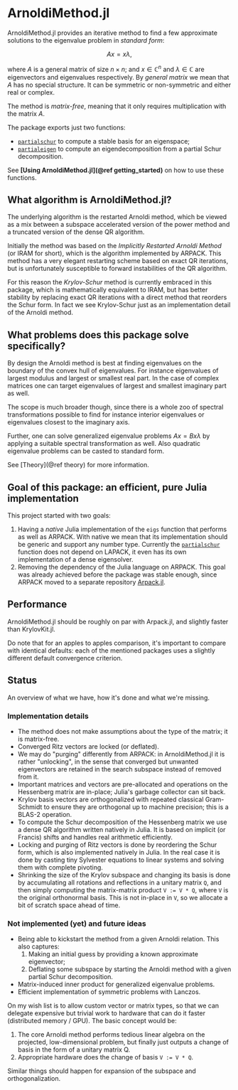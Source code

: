 # ArnoldiMethod.jl

ArnoldiMethod.jl provides an iterative method to find a few approximate 
solutions to the eigenvalue problem in *standard form*:

```math
Ax = x\lambda,
```
where $A$ is a general matrix of size $n \times n$; and $x \in \mathbb{C}^n$ and
$\lambda \in \mathbb{C}$ are eigenvectors and eigenvalues respectively. By 
*general matrix* we mean that $A$ has no special structure. It can be symmetric
or non-symmetric and either real or complex.

The method is *matrix-free*, meaning that it only requires multiplication with 
the matrix $A$.

The package exports just two functions:
- [`partialschur`](@ref) to compute a stable basis for an eigenspace;
- [`partialeigen`](@ref) to compute an eigendecomposition from a partial Schur
  decomposition.

See **[Using ArnoldiMethod.jl](@ref getting_started)**  on how to use these 
functions.

## What algorithm is ArnoldiMethod.jl?

The underlying algorithm is the restarted Arnoldi method, which be viewed as a
mix between a subspace accelerated version of the power method and a truncated 
version of the dense QR algorithm.

Initially the method was based on the *Implicitly Restarted Arnoldi Method* (or
IRAM for short), which is the algorithm implemented by ARPACK. This method has a
very elegant restarting scheme based on exact QR iterations, but is 
unfortunately susceptible to forward instabilities of the QR algorithm.

For this reason the *Krylov-Schur* method is currently embraced in this package,
which is mathematically equivalent to IRAM, but has better stability by 
replacing exact QR iterations with a direct method that reorders the Schur form.
In fact we see Krylov-Schur just as an implementation detail of the Arnoldi 
method.

## What problems does this package solve specifically?

By design the Arnoldi method is best at finding eigenvalues on the boundary of
the convex hull of eigenvalues. For instance eigenvalues of largest modulus and
largest or smallest real part. In the case of complex matrices one can target
eigenvalues of largest and smallest imaginary part as well.

The scope is much broader though, since there is a whole zoo of spectral 
transformations possible to find for instance interior eigenvalues or 
eigenvalues closest to the imaginary axis.

Further, one can solve generalized eigenvalue problems $Ax = Bx \lambda$ by
applying a suitable spectral transformation as well. Also quadratic eigenvalue 
problems can be casted to standard form.

See [Theory](@ref theory) for more information.

## Goal of this package: an efficient, pure Julia implementation
This project started with two goals:

1. Having a *native* Julia implementation of the `eigs` function that performs as
   well as ARPACK. With native we mean that its implementation should be generic
   and support any number type. Currently the [`partialschur`](@ref) function
   does not depend on LAPACK, it even has its own implementation of a dense
   eigensolver.
2. Removing the dependency of the Julia language on ARPACK. This goal was already
   achieved before the package was stable enough, since ARPACK moved to a
   separate repository [Arpack.jl](https://github.com/JuliaLinearAlgebra/Arpack.jl/).

## Performance

ArnoldiMethod.jl should be roughly on par with Arpack.jl, and slightly faster than
KrylovKit.jl.

Do note that for an apples to apples comparison, it's important to compare with
identical defaults: each of the mentioned packages uses a slightly different default
convergence criterion.

## Status
An overview of what we have, how it's done and what we're missing.

### Implementation details

- The method does not make assumptions about the type of the matrix; it is 
  matrix-free.
- Converged Ritz vectors are locked (or deflated).
- We may do "purging" differently from ARPACK: in ArnoldiMethod.jl it is rather
  "unlocking", in the sense that converged but unwanted eigenvectors are retained
  in the search subspace instead of removed from it.
- Important matrices and vectors are pre-allocated and operations on the 
  Hessenberg matrix are in-place; Julia's garbage collector can sit back.
- Krylov basis vectors are orthogonalized with repeated classical Gram-Schmidt
  to ensure they are orthogonal up to machine precision; this is a BLAS-2
  operation.
- To compute the Schur decomposition of the Hessenberg matrix we use a dense 
  QR algorithm written natively in Julia. It is based on implicit (or Francis) 
  shifts and handles real arithmetic efficiently.
- Locking and purging of Ritz vectors is done by reordering the Schur form, 
  which is also implemented natively in Julia. In the real case it is done by
  casting tiny Sylvester equations to linear systems and solving them with 
  complete pivoting.
- Shrinking the size of the Krylov subspace and changing its basis is done by
  accumulating all rotations and reflections in a unitary matrix `Q`, and then
  simply computing the matrix-matrix product `V := V * Q`, where `V` is the 
  original orthonormal basis. This is not in-place in `V`, so we allocate a bit
  of scratch space ahead of time.

### Not implemented (yet) and future ideas
- Being able to kickstart the method from a given Arnoldi relation. This also
  captures:
  1. Making an initial guess by providing a known approximate eigenvector;
  2. Deflating some subspace by starting the Arnoldi method with a given partial
     Schur decomposition.
- Matrix-induced inner product for generalized eigenvalue problems.
- Efficient implementation of symmetric problems with Lanczos.

On my wish list is to allow custom vector or matrix types, so that we can 
delegate expensive but trivial work to hardware that can do it faster 
(distributed memory / GPU). The basic concept would be: 

1. The core Arnoldi method performs tedious linear algebra on the projected, 
   low-dimensional problem, but finally just outputs a change of basis in the
   form of a unitary matrix Q.
2. Appropriate hardware does the change of basis `V := V * Q`.

Similar things should happen for expansion of the subspace and 
orthogonalization.